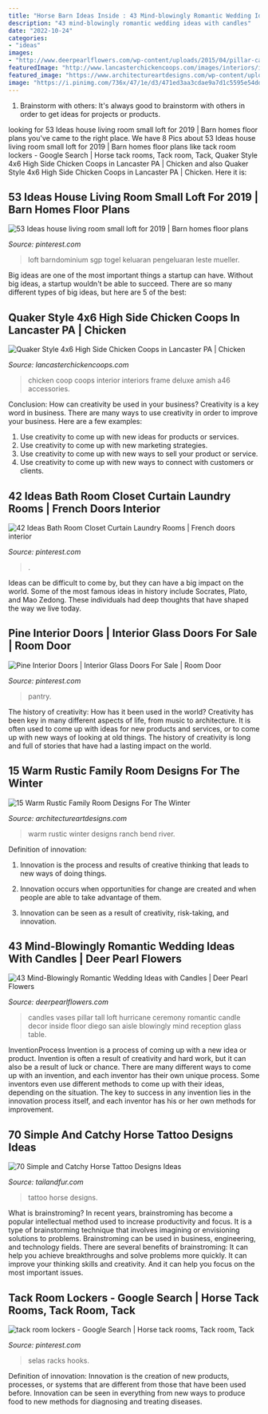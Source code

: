 ```yaml
---
title: "Horse Barn Ideas Inside : 43 Mind-blowingly Romantic Wedding Ideas With Candles"
description: "43 mind-blowingly romantic wedding ideas with candles"
date: "2022-10-24"
categories:
- "ideas"
images:
- "http://www.deerpearlflowers.com/wp-content/uploads/2015/04/pillar-candles-in-hurricane-vases.jpg"
featuredImage: "http://www.lancasterchickencoops.com/images/interiors/interior-5.jpg"
featured_image: "https://www.architectureartdesigns.com/wp-content/uploads/2014/10/15-Warm-Rustic-Family-Room-Designs-For-The-Winter-9-630x945.jpg"
image: "https://i.pinimg.com/736x/47/1e/d3/471ed3aa3cdae9a7d1c5595e54dd354a.jpg"
---
```



1. Brainstorm with others: It's always good to brainstorm with others in order to get ideas for projects or products.

	

		
looking for 53 Ideas house living room small loft for 2019 | Barn homes floor plans you've came to the right place. We have 8 Pics about 53 Ideas house living room small loft for 2019 | Barn homes floor plans like tack room lockers - Google Search | Horse tack rooms, Tack room, Tack, Quaker Style 4x6 High Side Chicken Coops in Lancaster PA | Chicken and also Quaker Style 4x6 High Side Chicken Coops in Lancaster PA | Chicken. Here it is:
		
    
## 53 Ideas House Living Room Small Loft For 2019 | Barn Homes Floor Plans

<img loading=lazy src="https://i.pinimg.com/originals/7c/aa/bb/7caabb66cafa1ed4835fdc35ed8f62e9.jpg" onerror="this.onerror=null;this.src='https://tse3.mm.bing.net/th?id=OIP.aDPyGu1Z7fSfMB7YGXcv4AAAAA&amp;pid=15.1';" alt="53 Ideas house living room small loft for 2019 | Barn homes floor plans">

_Source: pinterest.com_

>loft barndominium sgp togel keluaran pengeluaran leste mueller. 

	

Big ideas are one of the most important things a startup can have. Without big ideas, a startup wouldn't be able to succeed. There are so many different types of big ideas, but here are 5 of the best: 

    
## Quaker Style 4x6 High Side Chicken Coops In Lancaster PA | Chicken

<img loading=lazy src="http://www.lancasterchickencoops.com/images/interiors/interior-5.jpg" onerror="this.onerror=null;this.src='https://tse3.mm.bing.net/th?id=OIP.tOloR5J3nWHNvTOGr0cg6wHaLH&amp;pid=15.1';" alt="Quaker Style 4x6 High Side Chicken Coops in Lancaster PA | Chicken">

_Source: lancasterchickencoops.com_

>chicken coop coops interior interiors frame deluxe amish a46 accessories. 

	

Conclusion: How can creativity be used in your business?
Creativity is a key word in business. There are many ways to use creativity in order to improve your business. Here are a few examples:
1. Use creativity to come up with new ideas for products or services.
2. Use creativity to come up with new marketing strategies.
3. Use creativity to come up with new ways to sell your product or service.
4. Use creativity to come up with new ways to connect with customers or clients.

    
## 42 Ideas Bath Room Closet Curtain Laundry Rooms | French Doors Interior

<img loading=lazy src="https://i.pinimg.com/736x/01/bd/15/01bd15ef7e29d6508404a231f7743739.jpg" onerror="this.onerror=null;this.src='https://tse4.mm.bing.net/th?id=OIP.GHrLDt5ebeGLJMrNpC7rEAAAAA&amp;pid=15.1';" alt="42 Ideas Bath Room Closet Curtain Laundry Rooms | French doors interior">

_Source: pinterest.com_

>. 

	

Ideas can be difficult to come by, but they can have a big impact on the world. Some of the most famous ideas in history include Socrates, Plato, and Mao Zedong. These individuals had deep thoughts that have shaped the way we live today.

    
## Pine Interior Doors | Interior Glass Doors For Sale | Room Door

<img loading=lazy src="https://i.pinimg.com/736x/36/b6/f5/36b6f5da1baadf34b8a5dde37f02c68e.jpg" onerror="this.onerror=null;this.src='https://tse1.mm.bing.net/th?id=OIP.fLTkpJNkjfZBD7iTAnuuiwHaJ3&amp;pid=15.1';" alt="Pine Interior Doors | Interior Glass Doors For Sale | Room Door">

_Source: pinterest.com_

>pantry. 

	

The history of creativity: How has it been used in the world?
Creativity has been key in many different aspects of life, from music to architecture. It is often used to come up with ideas for new products and services, or to come up with new ways of looking at old things. The history of creativity is long and full of stories that have had a lasting impact on the world.

    
## 15 Warm Rustic Family Room Designs For The Winter

<img loading=lazy src="https://www.architectureartdesigns.com/wp-content/uploads/2014/10/15-Warm-Rustic-Family-Room-Designs-For-The-Winter-9-630x945.jpg" onerror="this.onerror=null;this.src='https://tse3.mm.bing.net/th?id=OIP.aGJv4tgg_hrefZoIZIyyAAHaLH&amp;pid=15.1';" alt="15 Warm Rustic Family Room Designs For The Winter">

_Source: architectureartdesigns.com_

>warm rustic winter designs ranch bend river. 

	

Definition of innovation:
1. Innovation is the process and results of creative thinking that leads to new ways of doing things.
2. Innovation occurs when opportunities for change are created and when people are able to take advantage of them.

3. Innovation can be seen as a result of creativity, risk-taking, and innovation.

    
## 43 Mind-Blowingly Romantic Wedding Ideas With Candles | Deer Pearl Flowers

<img loading=lazy src="http://www.deerpearlflowers.com/wp-content/uploads/2015/04/pillar-candles-in-hurricane-vases.jpg" onerror="this.onerror=null;this.src='https://tse2.mm.bing.net/th?id=OIP.MTJ8qWMZxpvqXgNV1fhe3wHaLI&amp;pid=15.1';" alt="43 Mind-Blowingly Romantic Wedding Ideas with Candles | Deer Pearl Flowers">

_Source: deerpearlflowers.com_

>candles vases pillar tall loft hurricane ceremony romantic candle decor inside floor diego san aisle blowingly mind reception glass table. 

	

InventionProcess
Invention is a process of coming up with a new idea or product. Invention is often a result of creativity and hard work, but it can also be a result of luck or chance. There are many different ways to come up with an invention, and each inventor has their own unique process. Some inventors even use different methods to come up with their ideas, depending on the situation. The key to success in any invention lies in the innovation process itself, and each inventor has his or her own methods for improvement.

    
## 70 Simple And Catchy Horse Tattoo Designs Ideas

<img loading=lazy src="https://tailandfur.com/wp-content/uploads/2015/03/Amazing-Horse-Tattoo-20.jpg" onerror="this.onerror=null;this.src='https://tse3.mm.bing.net/th?id=OIP.oGAWgHtpTFJxH-SS53rn5wHaHa&amp;pid=15.1';" alt="70 Simple and Catchy Horse Tattoo Designs Ideas">

_Source: tailandfur.com_

>tattoo horse designs. 

	

What is brainstroming?
In recent years, brainstroming has become a popular intellectual method used to increase productivity and focus. It is a type of brainstorming technique that involves imagining or envisioning solutions to problems. Brainstroming can be used in business, engineering, and technology fields.
There are several benefits of brainstroming: It can help you achieve breakthroughs and solve problems more quickly. It can improve your thinking skills and creativity. And it can help you focus on the most important issues.

    
## Tack Room Lockers - Google Search | Horse Tack Rooms, Tack Room, Tack

<img loading=lazy src="https://i.pinimg.com/736x/47/1e/d3/471ed3aa3cdae9a7d1c5595e54dd354a.jpg" onerror="this.onerror=null;this.src='https://tse1.mm.bing.net/th?id=OIP.UKGaUfhq362gxjsjCJXUogHaJ3&amp;pid=15.1';" alt="tack room lockers - Google Search | Horse tack rooms, Tack room, Tack">

_Source: pinterest.com_

>selas racks hooks. 

	

Definition of innovation:
Innovation is the creation of new products, processes, or systems that are different from those that have been used before. Innovation can be seen in everything from new ways to produce food to new methods for diagnosing and treating diseases.

